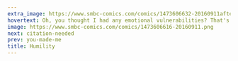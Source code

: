 ```yaml
---
extra_image: https://www.smbc-comics.com/comics/1473606632-20160911after.png
hovertext: Oh, you thought I had any emotional vulnerabilities? That's sweet. I guess you have those, but I don't.
image: https://www.smbc-comics.com/comics/1473606616-20160911.png
next: citation-needed
prev: you-made-me
title: Humility
---
```

